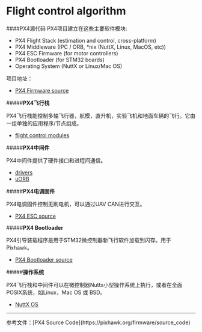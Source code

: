# Flight control algorithm

####PX4源代码
PX4项目建立在这些主要软件模块:

- PX4 Flight Stack (estimation and control, cross-platform)
- PX4 Middleware (IPC / ORB, *nix (NuttX, Linux, MacOS, etc))
- PX4 ESC Firmware (for motor controllers)
- PX4 Bootloader (for STM32 boards)
- Operating System (NuttX or Linux/Mac OS)

项目地址：

- [PX4 Firmware source](http://github.com/PX4/Firmware)

#####**PX4飞行栈**

PX4飞行栈能控制多轴飞行器，航模，直升机，实验飞机和地面车辆的飞行。它由一组单独的应用程序/节点组成。

- [flight control modules](http://github.com/PX4/Firmware/tree/master/src/modules)

#####**PX4中间件**

PX4中间件提供了硬件接口和进程间通信。

- [drivers](http://github.com/PX4/Firmware/tree/master/src/drivers)
- [uORB](http://github.com/PX4/Firmware/tree/master/src/modules/uORB)

#####**PX4电调固件**

PX4电调固件控制无刷电机，可以通过UAV CAN进行交互。

<!--more-->
- [PX4 ESC source](http://github.com/PX4/px4esc)

#####**PX4 Bootloader**

PX4引导装载程序是用于STM32微控制器新飞行软件加载到闪存。用于Pixhawk。

- [PX4 Bootloader source](http://github.com/PX4/Bootloader)

#####**操作系统**

PX4飞行栈和中间件可以在微控制器Nuttx小型操作系统上执行，或者在全面POSIX系统，如Linux，Mac OS 或 BSD。

- [NuttX OS](http://github.com/PX4/NuttX)

<hr>
参考文件：[PX4 Source Code](https://pixhawk.org/firmware/source_code)